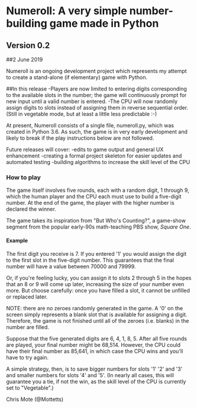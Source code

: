# Numeroll: A very simple number-building game made in Python
## Version 0.2
##2 June 2019

Numeroll is an ongoing development project which represents my attempt to create a stand-alone (if elementary) game with Python.

##In this release
-Players are now limited to entering digits corresponding to the available slots in the number; the game will continuously prompt for new input until a valid number is entered.
-The CPU will now randomly assign digits to slots instead of assigning them in reverse sequential order. (Still in vegetable mode, but at least a little less predictable :-)

At present, Numeroll consists of a single file, numeroll.py, which was created in Python 3.6. As such, the game is in very early development and likely to break if the play instructions below are not followed.

Future releases will cover:
-edits to game output and general UX enhancement
-creating a formal project skeleton for easier updates and automated testing
-building algorithms to increase the skill level of the CPU

### How to play
The game itself involves five rounds, each with a random digit, 1 through 9, which the human player and the CPU each must use to build a five-digit number. At the end of the game, the player with the higher number is declared the winner.

The game takes its inspiration from "But Who's Counting?", a game-show segment from the popular early-90s math-teaching PBS show, _Square One_.

#### Example
The first digit you receive is 7. If you entered '1' you would assign the digit to the first slot in the five-digit number. This guarantees that the final number will have a value between 70000 and 79999.

Or, if you're feeling lucky, you can assign it to slots 2 through 5 in the hopes that an 8 or 9 will come up later, increasing the size of your number even more. But choose carefully: once you have filled a slot, it cannot be unfilled or replaced later.

NOTE: there are no zeroes randomly generated in the game. A '0' on the screen simply represents a blank slot that is available for assigning a digit. Therefore, the game is not finished until all of the zeroes (i.e. blanks) in the number are filled.

Suppose that the five generated digits are 6, 4, 1, 8, 5. After all five rounds are played, your final number might be 68,514. However, the CPU could have their final number as 85,641, in which case the CPU wins and you'll have to try again.

A simple strategy, then, is to save bigger numbers for slots '1' '2' and '3' and smaller numbers for slots '4' and '5'. (In nearly all cases, this will guarantee you a tie, if not the win, as the skill level of the CPU is currently set to "Vegetable".)

Chris Mote (@Mottetts)
